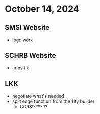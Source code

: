 # October 14, 2024

## SMSI Website
- logo work

## SCHRB Website
- copy fix

## LKK
- negotiate what's needed
- split edge function from the 11ty builder
	- CORS!?!?!?!!?